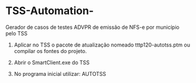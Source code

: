# TSS-Automation-
Gerador de casos de testes ADVPR de emissão de NFS-e por município pelo TSS

1. Aplicar no TSS o pacote de atualização nomeado tttp120-autotss.ptm ou compilar os fontes do projeto.

2. Abrir o SmartClient.exe do TSS

3. No programa inicial utilizar: AUTOTSS

